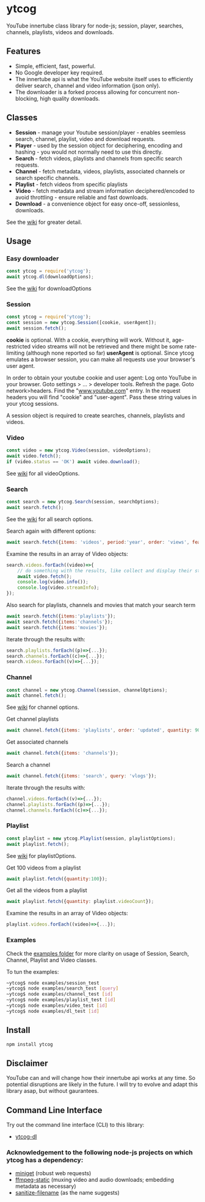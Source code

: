 # ytcog

YouTube innertube class library for node-js; session, player, searches, channels, playlists, videos and downloads.

## Features

* Simple, efficient, fast, powerful. 
* No Google developer key required.  
* The innertube api is what the YouTube website itself uses to efficiently deliver  search, channel and video information (json only).
* The downloader is a forked process allowing for concurrent non-blocking, high quality downloads.

## Classes

* __Session__ - manage your Youtube session/player - enables seemless search, channel, playlist, video and download requests.
* __Player__ - used by the session object for deciphering, encoding and hashing - you would not normally need to use this directly.
* __Search__ - fetch videos, playlists and channels from specific search requests. 
* __Channel__ - fetch metadata, videos, playlists, associated channels or search specific channels. 
* __Playlist__ - fetch videos from specific playlists 
* __Video__ - fetch metadata and stream information deciphered/encoded to avoid throttling - ensure reliable and fast downloads.
* __Download__ - a convenience object for easy once-off, sessionless, downloads.

See the [wiki](https://github.com/gatecrasher777/ytcog/wiki) for greater detail.

## Usage 

### Easy downloader

```js
const ytcog = require('ytcog');
await ytcog.dl(downloadOptions);
```
See the [wiki](https://github.com/gatecrasher777/ytcog/wiki/ytcog-wiki#videodownload-options) for downloadOptions

### Session
```js
const ytcog = require('ytcog');
const session = new ytcog.Session([cookie, userAgent]);
await session.fetch();
```
__cookie__ is optional. With a cookie, everything will work. Without it, age-restricted video streams will not be retrieved and there might be some rate-limiting (although none reported so far)
__userAgent__ is optional. Since ytcog emulates a browser session, you can make all requests use your browser's user agent.  

In order to obtain your youtube cookie and user agent: Log onto YouTube in your browser. Goto settings > ... > developer tools. Refresh the page. Goto network>headers. Find the "www.youtube.com" entry. In the request headers you will find "cookie" and "user-agent". Pass these string values in your ytcog sessions. 

A session object is required to create searches, channels, playlists and videos.

### Video
```js
const video = new ytcog.Video(session, videoOptions);
await video.fetch();
if (video.status == 'OK') await video.download();
```
See [wiki](https://github.com/gatecrasher777/ytcog/wiki/ytcog-wiki#videodownload-options) for all videoOptions.  

### Search
```js
const search = new ytcog.Search(session, searchOptions);
await search.fetch();
```
See the [wiki](https://github.com/gatecrasher777/ytcog/wiki/Search-Options#search-options) for all search options.  

Search again with different options:
```js
await search.fetch({items: 'videos', period:'year', order: 'views', features: 'hd', quantity: 500 });
```

Examine the results in an array of Video objects:
```js
search.videos.forEach((video)=>{
    // do something with the results, like collect and display their streams
    await video.fetch();
    console.log(video.info());
    console.log(video.streamInfo);
});
```

Also search for playlists, channels and movies that match your search term
```js
await search.fetch({items:'playlists'});
await search.fetch({items:'channels'});
await search.fetch({items:'movies'});
```

Iterate through the results with:
```js
search.playlists.forEach((p)=>{...});
search.channels.forEach((c)=>{...});
search.videos.forEach((v)=>{...});
```

### Channel
```js
const channel = new ytcog.Channel(session, channelOptions);
await channel.fetch();
```
See [wiki](https://github.com/gatecrasher777/ytcog/wiki/Channel-Options#channel-options) for channel options.

Get channel playlists 
```js
await channel.fetch({items: 'playlists', order: 'updated', quantity: 90});
```

Get associated channels 
```js
await channel.fetch({items: 'channels'});
```

Search a channel
```js
await channel.fetch({items: 'search', query: 'vlogs'});
```

Iterate through the results with:
```js
channel.videos.forEach((v)=>{...});
channel.playlists.forEach((p)=>{...});
channel.channels.forEach((c)=>{...});
```

### Playlist
```js
const playlist = new ytcog.Playlist(session, playlistOptions);
await playlist.fetch();
```
See [wiki](https://github.com/gatecrasher777/ytcog/wiki/Playlist-Options#playlist-options) for playlistOptions.

Get 100 videos from a playlist
```js
await playlist.fetch({quantity:100});
```

Get all the videos from a playlist 
```js
await playlist.fetch({quantity: playlist.videoCount});
```

Examine the results in an array of Video objects:
```js
playlist.videos.forEach((video)=>{...});
```

### Examples

Check the [examples folder](https://github.com/gatecrasher777/ytcog/tree/main/examples) for more clarity on usage of Session, Search, Channel, Playlist and Video classes. 

To tun the examples:
```bash
~ytcog$ node examples/session_test
~ytcog$ node examples/search_test [query]
~ytcog$ node examples/channel_test [id]
~ytcog$ node examples/playlist_test [id]
~ytcog$ node examples/video_test [id]
~ytcog$ node examples/dl_test [id]
```

## Install 

```bash
npm install ytcog
```

## Disclaimer 
YouTube can and will change how their innertube api works at any time. So potential disruptions are likely in the future. I will try to evolve and adapt this library asap, but without gaurantees. 

## Command Line Interface
Try out the command line interface (CLI) to this library:

* [ytcog-dl](https://github.com/gatecrasher777/ytcog-dl)

### Acknowledgement to the following node-js projects on which ytcog has a dependency:

* [miniget](https://github.com/fent/node-miniget) (robust web requests)
* [ffmpeg-static](https://github.com/eugeneware/ffmpeg-static) (muxing video and audio downloads; embedding metadata as necessary)
* [sanitize-filename](https://github.com/parshap/node-sanitize-filename) (as the name suggests)
